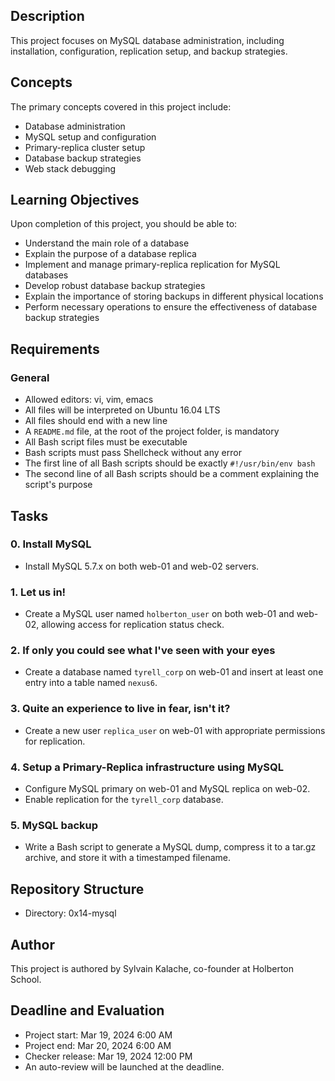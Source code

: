 ## Description
This project focuses on MySQL database administration, including installation, configuration, replication setup, and backup strategies.

## Concepts
The primary concepts covered in this project include:
- Database administration
- MySQL setup and configuration
- Primary-replica cluster setup
- Database backup strategies
- Web stack debugging

## Learning Objectives
Upon completion of this project, you should be able to:
- Understand the main role of a database
- Explain the purpose of a database replica
- Implement and manage primary-replica replication for MySQL databases
- Develop robust database backup strategies
- Explain the importance of storing backups in different physical locations
- Perform necessary operations to ensure the effectiveness of database backup strategies

## Requirements
### General
- Allowed editors: vi, vim, emacs
- All files will be interpreted on Ubuntu 16.04 LTS
- All files should end with a new line
- A `README.md` file, at the root of the project folder, is mandatory
- All Bash script files must be executable
- Bash scripts must pass Shellcheck without any error
- The first line of all Bash scripts should be exactly `#!/usr/bin/env bash`
- The second line of all Bash scripts should be a comment explaining the script's purpose

## Tasks
### 0. Install MySQL
- Install MySQL 5.7.x on both web-01 and web-02 servers.

### 1. Let us in!
- Create a MySQL user named `holberton_user` on both web-01 and web-02, allowing access for replication status check.

### 2. If only you could see what I've seen with your eyes
- Create a database named `tyrell_corp` on web-01 and insert at least one entry into a table named `nexus6`.

### 3. Quite an experience to live in fear, isn't it?
- Create a new user `replica_user` on web-01 with appropriate permissions for replication.

### 4. Setup a Primary-Replica infrastructure using MySQL
- Configure MySQL primary on web-01 and MySQL replica on web-02.
- Enable replication for the `tyrell_corp` database.

### 5. MySQL backup
- Write a Bash script to generate a MySQL dump, compress it to a tar.gz archive, and store it with a timestamped filename.

## Repository Structure
- Directory: 0x14-mysql

## Author
This project is authored by Sylvain Kalache, co-founder at Holberton School.

## Deadline and Evaluation
- Project start: Mar 19, 2024 6:00 AM
- Project end: Mar 20, 2024 6:00 AM
- Checker release: Mar 19, 2024 12:00 PM
- An auto-review will be launched at the deadline.
